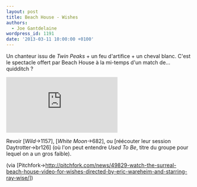 ```yaml
---
layout: post
title: Beach House - Wishes
authors:
  - Joe Gantdelaine
wordpress_id: 1191
date: '2013-03-11 10:00:00 +0100'
---
```

Un chanteur issu de *Twin Peaks* + un feu d'artifice + un cheval blanc. C'est le spectacle offert par Beach House à la mi-temps d'un match de... quidditch ? 

<iframe src="http://www.youtube.com/embed/OS6duOoxctw" frameborder="0" allowfullscreen></iframe>

Revoir [*Wild*->1157], [*White Moon*->682], ou [réécouter leur session Daytrotter->br126] (où l'on peut entendre *Used To Be*, titre du groupe pour lequel on a un gros faible).

(via [Pitchfork->http://pitchfork.com/news/49829-watch-the-surreal-beach-house-video-for-wishes-directed-by-eric-wareheim-and-starring-ray-wise/])
